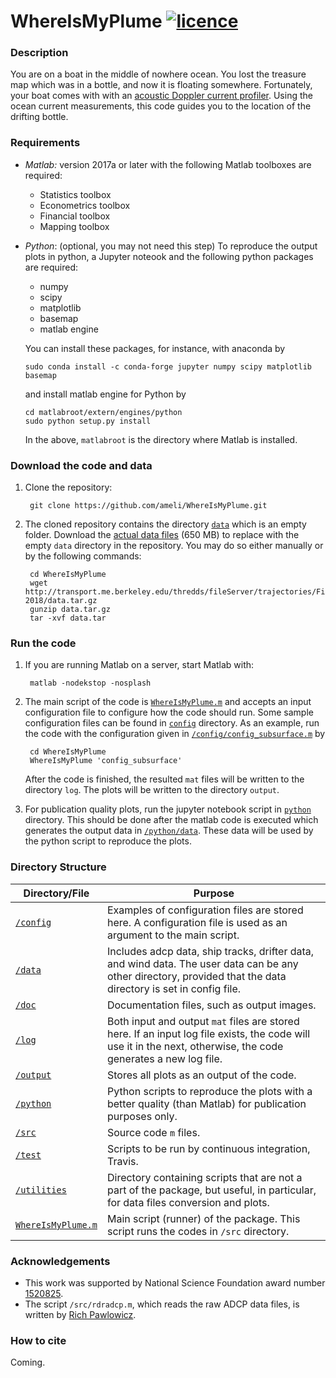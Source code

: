 # WhereIsMyPlume [![licence](https://img.shields.io/badge/licence-MIT-blue.svg)](https://opensource.org/licenses/MIT)

### Description

You are on a boat in the middle of nowhere ocean. You lost the treasure map which was in a bottle, and now it is floating somewhere. Fortunately, your boat comes with with an [acoustic Doppler current profiler](https://en.wikipedia.org/wiki/Acoustic_Doppler_current_profiler). Using the ocean current measurements, this code guides you to the location of the drifting bottle.

### Requirements

* _Matlab:_ version 2017a or later with the following Matlab toolboxes are required:

  * Statistics toolbox
  * Econometrics toolbox
  * Financial toolbox
  * Mapping toolbox

* _Python_: (optional, you may not need this step) To reproduce the output plots in python, a Jupyter noteook and the following python packages are required:

  * numpy
  * scipy
  * matplotlib
  * basemap
  * matlab engine
  
  You can install these packages, for instance, with anaconda by
  
      sudo conda install -c conda-forge jupyter numpy scipy matplotlib basemap
  
  and install matlab engine for Python by
  
      cd matlabroot/extern/engines/python
      sudo python setup.py install
  
  In the above, `matlabroot` is the directory where Matlab is installed.

### Download the code and data

1. Clone the repository:

        git clone https://github.com/ameli/WhereIsMyPlume.git

2. The cloned repository contains the directory [`data`](https://github.com/ameli/WhereIsMyPlume/tree/master/data) which is an empty folder. Download the [actual data files](http://transport.me.berkeley.edu/thredds/fileServer/trajectories/FieldExperiment-2018/data.tar.gz) (650 MB) to replace with the empty `data` directory in the repository. You may do so either manually or by the following commands:

        cd WhereIsMyPlume
        wget http://transport.me.berkeley.edu/thredds/fileServer/trajectories/FieldExperiment-2018/data.tar.gz
        gunzip data.tar.gz
        tar -xvf data.tar

### Run the code

1. If you are running Matlab on a server, start Matlab with:

        matlab -nodekstop -nosplash

2. The main script of the code is [`WhereIsMyPlume.m`](https://github.com/ameli/WhereIsMyPlume/blob/master/WhereIsMyPlume.m) and accepts an input configuration file to configure how the code should run. Some sample configuration files can be found in [`config`](https://github.com/ameli/WhereIsMyPlume/tree/master/config) directory. As an example, run the code with the configuration given in [`/config/config_subsurface.m`](https://github.com/ameli/WhereIsMyPlume/blob/master/config/config_subsurface.m) by

        cd WhereIsMyPlume
        WhereIsMyPlume 'config_subsurface'

   After the code is finished, the resulted `mat` files will be written to the directory `log`. The plots will be written to the directory `output`.

4. For publication quality plots, run the jupyter notebook script in [`python`](https://github.com/ameli/WhereIsMyPlume/tree/master/python) directory. This should be done after the matlab code is executed which generates the output data in [`/python/data`](https://github.com/ameli/WhereIsMyPlume/tree/master/python/data). These data will be used by the python script to reproduce the plots.

### Directory Structure

| Directory/File | Purpose |
| -------------- | ------- |
| [`/config`](https://github.com/ameli/WhereIsMyPlume/tree/master/config) | Examples of configuration files are stored here. A configuration file is used as an argument to the main script. |
| [`/data`](https://github.com/ameli/WhereIsMyPlume/tree/master/data) | Includes adcp data, ship tracks, drifter data, and wind data. The user data can be any other directory, provided that the data directory is set in config file. |
| [`/doc`](https://github.com/ameli/WhereIsMyPlume/tree/master/doc) | Documentation files, such as output images. |
| [`/log`](https://github.com/ameli/WhereIsMyPlume/tree/master/log) | Both input and output `mat` files are stored here. If an input log file exists, the code will use it in the next, otherwise, the code generates a new log file. |
| [`/output`](https://github.com/ameli/WhereIsMyPlume/tree/master/output) | Stores all plots as an output of the code. |
| [`/python`](https://github.com/ameli/WhereIsMyPlume/tree/master/python) | Python scripts to reproduce the plots with a better quality (than Matlab) for publication purposes only. |
| [`/src`](https://github.com/ameli/WhereIsMyPlume/tree/master/src) | Source code `m` files. |
| [`/test`](https://github.com/ameli/WhereIsMyPlume/tree/master/test) | Scripts to be run by continuous integration, Travis. |
| [`/utilities`](https://github.com/ameli/WhereIsMyPlume/tree/master/utilities) | Directory containing scripts that are not a part of the package, but useful, in particular, for data files conversion and plots. |
| [`WhereIsMyPlume.m`](https://github.com/ameli/WhereIsMyPlume/blob/master/WhereIsMyPlume.m) | Main script (runner) of the package. This script runs the codes in `/src` directory. |


### Acknowledgements

* This work was supported by National Science Foundation award number [1520825](https://www.nsf.gov/awardsearch/showAward?AWD_ID=1520825).
* The script `/src/rdradcp.m`, which reads the raw ADCP data files, is written by [Rich Pawlowicz](http://www.eoas.ubc.ca/~rich/).

### How to cite

Coming.
